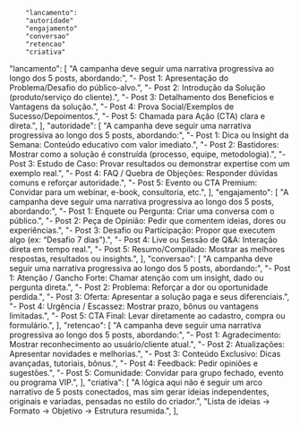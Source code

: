         "lancamento":
        "autoridade"
        "engajamento"
        "conversao"
        "retencao"
        "criativa"

"lancamento": [
"A campanha deve seguir uma narrativa progressiva ao longo dos 5 posts, abordando:",
"- Post 1: Apresentação do Problema/Desafio do público-alvo.",
"- Post 2: Introdução da Solução (produto/serviço do cliente).",
"- Post 3: Detalhamento dos Benefícios e Vantagens da solução.",
"- Post 4: Prova Social/Exemplos de Sucesso/Depoimentos.",
"- Post 5: Chamada para Ação (CTA) clara e direta.",
],
"autoridade": [
"A campanha deve seguir uma narrativa progressiva ao longo dos 5 posts, abordando:",
"- Post 1: Dica ou Insight da Semana: Conteúdo educativo com valor imediato.",
"- Post 2: Bastidores: Mostrar como a solução é construída (processo, equipe, metodologia).",
"- Post 3: Estudo de Caso: Provar resultados ou demonstrar expertise com um exemplo real.",
"- Post 4: FAQ / Quebra de Objeções: Responder dúvidas comuns e reforçar autoridade.",
"- Post 5: Evento ou CTA Premium: Convidar para um webinar, e-book, consultoria, etc.",
],
"engajamento": [
"A campanha deve seguir uma narrativa progressiva ao longo dos 5 posts, abordando:",
"- Post 1: Enquete ou Pergunta: Criar uma conversa com o público.",
"- Post 2: Peça de Opinião: Pedir que comentem ideias, dores ou experiências.",
"- Post 3: Desafio ou Participação: Propor que executem algo (ex: “Desafio 7 dias”).",
"- Post 4: Live ou Sessão de Q&A: Interação direta em tempo real.",
"- Post 5: Resumo/Compilado: Mostrar as melhores respostas, resultados ou insights.",
],
"conversao": [
"A campanha deve seguir uma narrativa progressiva ao longo dos 5 posts, abordando:",
"- Post 1: Atenção / Gancho Forte: Chamar atenção com um insight, dado ou pergunta direta.",
"- Post 2: Problema: Reforçar a dor ou oportunidade perdida.",
"- Post 3: Oferta: Apresentar a solução paga e seus diferenciais.",
"- Post 4: Urgência / Escassez: Mostrar prazo, bônus ou vantagens limitadas.",
"- Post 5: CTA Final: Levar diretamente ao cadastro, compra ou formulário.",
],
"retencao": [
"A campanha deve seguir uma narrativa progressiva ao longo dos 5 posts, abordando:",
"- Post 1: Agradecimento: Mostrar reconhecimento ao usuário/cliente atual.",
"- Post 2: Atualizações: Apresentar novidades e melhorias.",
"- Post 3: Conteúdo Exclusivo: Dicas avançadas, tutoriais, bônus.",
"- Post 4: Feedback: Pedir opiniões e sugestões.",
"- Post 5: Comunidade: Convidar para grupo fechado, evento ou programa VIP.",
],
"criativa": [
"A lógica aqui não é seguir um arco narrativo de 5 posts conectados, mas sim gerar ideias independentes, originais e variadas, pensadas no estilo do criador.",
"Lista de ideias → Formato → Objetivo → Estrutura resumida.",
],
